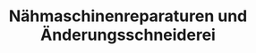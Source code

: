 ---
title: "Nähmaschinenreparaturen und Änderungsschneiderei"
url: /fichtenberg/naehmaschinenreparaturen-und-aenderungsschneiderei/
shop: Allgemein
---